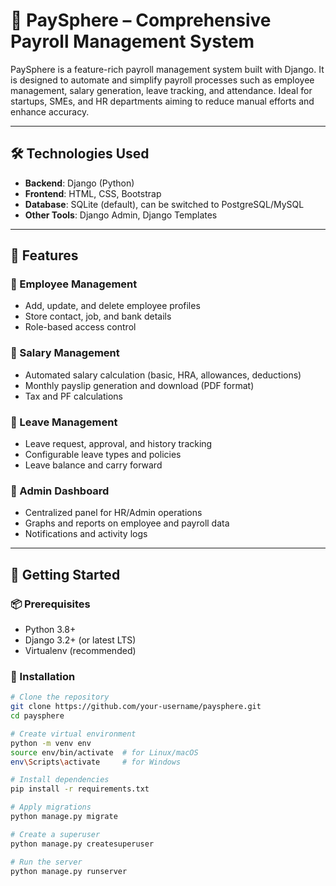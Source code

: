 # 💼 PaySphere – Comprehensive Payroll Management System

PaySphere is a feature-rich payroll management system built with Django. It is designed to automate and simplify payroll processes such as employee management, salary generation, leave tracking, and attendance. Ideal for startups, SMEs, and HR departments aiming to reduce manual efforts and enhance accuracy.

---

## 🛠️ Technologies Used

- **Backend**: Django (Python)
- **Frontend**: HTML, CSS, Bootstrap
- **Database**: SQLite (default), can be switched to PostgreSQL/MySQL
- **Other Tools**: Django Admin, Django Templates

---

## 📌 Features

### 👤 Employee Management
- Add, update, and delete employee profiles
- Store contact, job, and bank details
- Role-based access control

### 🧾 Salary Management
- Automated salary calculation (basic, HRA, allowances, deductions)
- Monthly payslip generation and download (PDF format)
- Tax and PF calculations

### 📅 Leave Management
- Leave request, approval, and history tracking
- Configurable leave types and policies
- Leave balance and carry forward

### 📌 Admin Dashboard
- Centralized panel for HR/Admin operations
- Graphs and reports on employee and payroll data
- Notifications and activity logs

---

## 🚀 Getting Started

### 📦 Prerequisites
- Python 3.8+
- Django 3.2+ (or latest LTS)
- Virtualenv (recommended)

### 🔧 Installation

```bash
# Clone the repository
git clone https://github.com/your-username/paysphere.git
cd paysphere

# Create virtual environment
python -m venv env
source env/bin/activate  # for Linux/macOS
env\Scripts\activate     # for Windows

# Install dependencies
pip install -r requirements.txt

# Apply migrations
python manage.py migrate

# Create a superuser
python manage.py createsuperuser

# Run the server
python manage.py runserver
